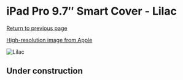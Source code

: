 # iPad Pro 9.7″ Smart Cover - Lilac

[Return to previous page](/ipad_pro97)

[High-resolution image from Apple](https://store.storeimages.cdn-apple.com/8756/as-images.apple.com/is/MMG72?wid=4500&hei=4500&fmt=png)

<div style="width: 512px"><img src="/almost_uncompressed/MMG72.webp" alt="Lilac"></div>

## Under construction
